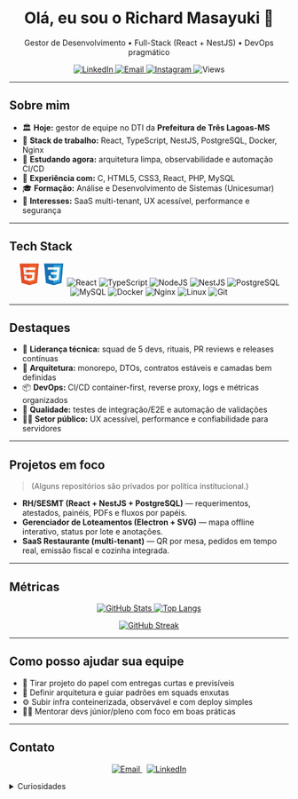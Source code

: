 <!-- HERO -->
<h1 align="center">Olá, eu sou o Richard Masayuki 👋</h1>
<p align="center">
  Gestor de Desenvolvimento • Full-Stack (React + NestJS) • DevOps pragmático
</p>

<p align="center">
  <a href="https://www.linkedin.com/in/richardmasayuki">
    <img alt="LinkedIn" src="https://img.shields.io/badge/LinkedIn-Richard%20Masayuki-0A66C2?style=for-the-badge&logo=linkedin&logoColor=white">
  </a>
  <a href="mailto:rmterayama.2000@gmail.com">
    <img alt="Email" src="https://img.shields.io/badge/Email-Contato-DB4437?style=for-the-badge&logo=gmail&logoColor=white">
  </a>
  <a href="https://instagram.com/rmasayuki">
    <img alt="Instagram" src="https://img.shields.io/badge/Instagram-@rmasayuki-E4405F?style=for-the-badge&logo=instagram&logoColor=white">
  </a>
  <img alt="Views" src="https://komarev.com/ghpvc/?username=RMTerayama&color=0e75b6&style=for-the-badge">
</p>

---

## Sobre mim

- 🏛️ **Hoje:** gestor de equipe no DTI da **Prefeitura de Três Lagoas-MS**  
- 🧩 **Stack de trabalho:** React, TypeScript, NestJS, PostgreSQL, Docker, Nginx  
- 🌱 **Estudando agora:** arquitetura limpa, observabilidade e automação CI/CD  
- 💬 **Experiência com:** C, HTML5, CSS3, React, PHP, MySQL  
- 🎓 **Formação:** Análise e Desenvolvimento de Sistemas (Unicesumar)  
- 🎯 **Interesses:** SaaS multi-tenant, UX acessível, performance e segurança

---

## Tech Stack

<p align="center">
  <img alt="HTML5" height="40" src="https://raw.githubusercontent.com/devicons/devicon/master/icons/html5/html5-original.svg">
  <img alt="CSS3" height="40" src="https://raw.githubusercontent.com/devicons/devicon/master/icons/css3/css3-original.svg">
  <img alt="React" height="40" src="https://cdn.jsdelivr.net/gh/devicons/devicon/icons/react/react-original.svg" />
  <img alt="TypeScript" height="40" src="https://cdn.jsdelivr.net/gh/devicons/devicon/icons/typescript/typescript-original.svg" />
  <img alt="NodeJS" height="40" src="https://cdn.jsdelivr.net/gh/devicons/devicon/icons/nodejs/nodejs-original.svg" />
  <!-- NestJS com fallback -->
  <picture>
    <source srcset="https://cdn.jsdelivr.net/gh/devicons/devicon/icons/nestjs/nestjs-plain.svg](https://cdn.jsdelivr.net/gh/devicons/devicon@latest/devicon.min.css" type="image/svg+xml" />
    <img alt="NestJS" height="40" src="https://cdn.simpleicons.org/nestjs/E0234E" />
  </picture>
  <img alt="PostgreSQL" height="40" src="https://cdn.jsdelivr.net/gh/devicons/devicon/icons/postgresql/postgresql-original.svg" />
  <img alt="MySQL" height="40" src="https://cdn.jsdelivr.net/gh/devicons/devicon/icons/mysql/mysql-original.svg" />
  <img alt="Docker" height="40" src="https://cdn.jsdelivr.net/gh/devicons/devicon/icons/docker/docker-original.svg" />
  <img alt="Nginx" height="40" src="https://cdn.jsdelivr.net/gh/devicons/devicon/icons/nginx/nginx-original.svg" />
  <img alt="Linux" height="40" src="https://cdn.jsdelivr.net/gh/devicons/devicon/icons/linux/linux-original.svg" />
  <img alt="Git" height="40" src="https://cdn.jsdelivr.net/gh/devicons/devicon/icons/git/git-original.svg" />
</p>

---

## Destaques

- 🧭 **Liderança técnica:** squad de 5 devs, rituais, PR reviews e releases contínuas  
- 🧱 **Arquitetura:** monorepo, DTOs, contratos estáveis e camadas bem definidas  
- 📦 **DevOps:** CI/CD container-first, reverse proxy, logs e métricas organizados  
- 🧪 **Qualidade:** testes de integração/E2E e automação de validações  
- 👨‍💻 **Setor público:** UX acessível, performance e confiabilidade para servidores

---

## Projetos em foco
> (Alguns repositórios são privados por política institucional.)

- **RH/SESMT (React + NestJS + PostgreSQL)** — requerimentos, atestados, painéis, PDFs e fluxos por papéis.  
- **Gerenciador de Loteamentos (Electron + SVG)** — mapa offline interativo, status por lote e anotações.  
- **SaaS Restaurante (multi-tenant)** — QR por mesa, pedidos em tempo real, emissão fiscal e cozinha integrada.

---

## Métricas

<div align="center">
  <a href="https://github.com/RMTerayama">
    <picture>
      <source srcset="https://github-readme-stats.vercel.app/api?username=RMTerayama&show_icons=true&count_private=true&include_all_commits=true&hide_border=true&theme=github_dark" media="(prefers-color-scheme: dark)" />
      <img height="165" alt="GitHub Stats" src="https://github-readme-stats.vercel.app/api?username=RMTerayama&show_icons=true&count_private=true&include_all_commits=true&hide_border=true" />
    </picture>
    <picture>
      <source srcset="https://github-readme-stats.vercel.app/api/top-langs/?username=RMTerayama&layout=compact&langs_count=8&hide_border=true&theme=github_dark" media="(prefers-color-scheme: dark)" />
      <img height="165" alt="Top Langs" src="https://github-readme-stats.vercel.app/api/top-langs/?username=RMTerayama&layout=compact&langs_count=8&hide_border=true" />
    </picture>
  </a>
</div>

<p align="center">
  <a href="https://git.io/streak-stats">
    <img alt="GitHub Streak" height="165" src="https://streak-stats.demolab.com?user=RMTerayama&hide_border=true&theme=github-dark-blue" />
  </a>
</p>

---

## Como posso ajudar sua equipe

- 🚀 Tirar projeto do papel com entregas curtas e previsíveis  
- 🧭 Definir arquitetura e guiar padrões em squads enxutas  
- ⚙️ Subir infra conteinerizada, observável e com deploy simples  
- 🧑‍🏫 Mentorar devs júnior/pleno com foco em boas práticas

---

## Contato

<p align="center">
  <a href="mailto:rmterayama.2000@gmail.com">
    <img alt="Email" src="https://img.shields.io/badge/Fale%20comigo%20por%20email-DB4437?style=for-the-badge&logo=gmail&logoColor=white">
  </a>
  &nbsp;
  <a href="https://www.linkedin.com/in/richardmasayuki">
    <img alt="LinkedIn" src="https://img.shields.io/badge/LinkedIn-Conectar-0A66C2?style=for-the-badge&logo=linkedin&logoColor=white">
  </a>
</p>

<details>
  <summary>Curiosidades</summary>
  <br/>
  🎮 Gaming (Valorant) • 🎸 Guitarra/violão • 🇯🇵 Estudei no Japão na infância
</details>
